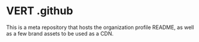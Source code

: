 # VERT .github
This is a meta repository that hosts the organization profile README, as well as a few brand assets to be used as a CDN.